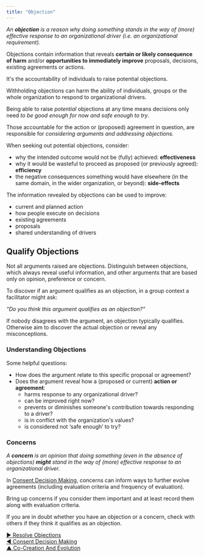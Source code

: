 ```yaml
---
title: "Objection"
---
```



_An **objection** is a reason why doing something stands in the way of (more) effective response to an organizational driver (i.e. an organizational requirement)._

Objections contain information that reveals **certain or likely consequence of harm** and/or **opportunities to immediately improve** proposals, decisions, existing agreements or actions. 



It's the accountability of individuals to raise potential objections. 

Withholding objections can harm the ability of individuals, groups or
the whole organization to respond to organizational drivers.

Being able to raise *potential* objections at any time means decisions only need *to be good enough for now and safe enough to try*.

Those accountable for the action or (proposed) agreement in question, are responsible for *considering arguments and addressing objections.*


When seeking out potential objections, consider:

- why the intended outcome would not be (fully) achieved: **effectiveness**
- why it would be wasteful to proceed as proposed (or previously agreed): **efficiency**
- the negative consequences something would have elsewhere (in the same domain, in the wider organization, or beyond): **side-effects**



The information revealed by objections can be used to improve:

-   current and planned action
-   how people execute on decisions
-   existing agreements
-   proposals
-   shared understanding of drivers


## Qualify Objections

Not all arguments raised are objections. Distinguish between objections, which always reveal useful information, and other arguments that are based only on opinion, preference or concern.

To discover if an argument qualifies as an objection, in a group context a facilitator might ask:

_“Do you think this argument qualifies as an objection?”_

If nobody disagrees with the argument, an objection typically qualifies.  Otherwise aim to discover the actual objection or reveal any misconceptions.


### Understanding Objections

Some helpful questions:

-   How does the argument relate to this specific proposal or agreement?
-   Does the argument reveal how a (proposed or current) **action or agreement**:
    -   harms response to any organizational driver?
    -   can be improved right now?
    -   prevents or diminishes someone's contribution towards responding to a driver?
    -   is in conflict with the organization's values?
    -   is considered not ‘safe enough’ to try?


### Concerns

_A **concern** is an opinion that doing something (even in the absence of objections) **might** stand in the way of (more) effective response to an organizational driver._

In [Consent Decision Making](consent-decision-making.html), concerns can inform ways to further evolve agreements (including evaluation criteria and frequency of evaluation).  

Bring up concerns if you consider them important and at least record them along with evaluation criteria.

If you are in doubt whether you have an objection or a concern, check with others if they think it qualifies as an objection.


[&#9654; Resolve Objections](resolve-objections.html)<br/>[&#9664; Consent Decision Making](consent-decision-making.html)<br/>[&#9650; Co-Creation And Evolution](co-creation-and-evolution.html)

